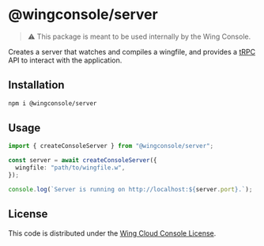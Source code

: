# @wingconsole/server

> ⚠️ This package is meant to be used internally by the Wing Console.

Creates a server that watches and compiles a wingfile, and provides a [tRPC](https://trpc.io/) API to interact with the application.

## Installation

```sh
npm i @wingconsole/server
```

## Usage

```ts
import { createConsoleServer } from "@wingconsole/server";

const server = await createConsoleServer({
  wingfile: "path/to/wingfile.w",
});

console.log(`Server is running on http://localhost:${server.port}.`);
```

## License

This code is distributed under the [Wing Cloud Console License](./LICENSE.md).
